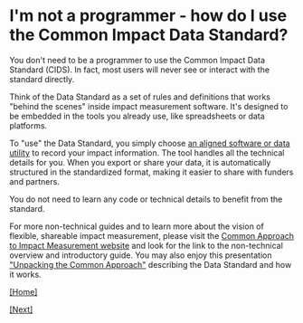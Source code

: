 # I'm not a programmer - how do I use the Common Impact Data Standard?

You don't need to be a programmer to use the Common Impact Data Standard (CIDS). In fact, most users will never see or interact with the standard directly.

Think of the Data Standard as a set of rules and definitions that works "behind the scenes" inside impact measurement software. It's designed to be embedded in the tools you already use, like spreadsheets or data platforms.

To "use" the Data Standard, you simply choose [an aligned software or data utility](https://www.commonapproach.org/common-impact-data-standard/) to record your impact information. The tool handles all the technical details for you. When you export or share your data, it is automatically structured in the standardized format, making it easier to share with funders and partners.

You do not need to learn any code or technical details to benefit from the standard.

For more non-technical guides and to learn more about the vision of flexible, shareable impact measurement, please visit the [Common Approach to Impact Measurement website](https://www.commonapproach.org/common-impact-data-standard/) and look for the link to the non-technical overview and introductory guide. You may also enjoy this presentation ["Unpacking the Common Approach"](https://www.youtube.com/watch?v=G5grheIpPgk&list=PLjaTMP-2h_lJ-Dv8tJCjEm8marvcuooK9&index=2) describing the Data Standard and how it works.

[[Home]](README.md)

[[Next]](how-to-help.md)